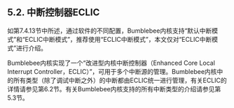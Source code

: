 ## **5.2. 中断控制器ECLIC**

如第7.4.13节中所述，通过软件的不同配置，Bumblebee内核支持“默认中断模式”和“ECLIC中断模式”，推荐使用“ECLIC中断模式”，本文仅对“ECLIC中断模式”进行介绍。

Bumblebee内核实现了一个“改进型内核中断控制器（Enhanced Core Local Interrupt Controller，ECLIC）”，可用于多个中断源的管理。Bumblebee内核中的所有类型（除了调试中断之外）的中断都由ECLIC统一进行管理，有关ECLIC的详情请参见第6.2节。有关Bumblebee内核支持的所有中断类型的介绍请参见第5.3节。